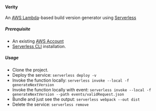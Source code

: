 #### Verity

An [AWS Lambda](https://aws.amazon.com/lambda/)-based build version generator using [Serverless](https://serverless.com/)

##### Prerequisite
- An existing [AWS Account](https://aws.amazon.com/free)
- [Serverless CLI](https://serverless.com/framework/docs/providers/aws/guide/installation/) installation.

##### Usage
- Clone the project.
- Deploy the service: `serverless deploy -v`
- Invoke the function locally: `serverless invoke --local -f generateNextVersion`
- Invoke the function locally with event: `serverless invoke --local -f generateNextVersion --path events/validRequest.json`
- Bundle and just see the output: `serverless webpack --out dist`
- Delete the service: `serverless remove`

